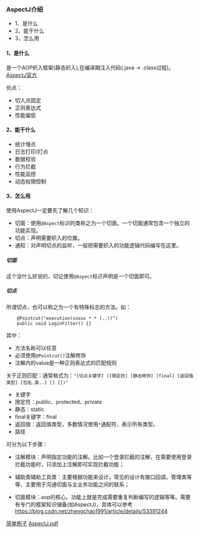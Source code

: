### AspectJ介绍

* 1、是什么
* 2、能干什么
* 3、怎么用

#### 1、是什么

是一个AOP织入框架(静态织入),在编译期注入代码(.java -> .class过程)。 [AspectJ官方](http://www.eclipse.org/aspectj/)

优点：

* 切入点固定
* 正则表达式
* 性能偏低

#### 2、能干什么

- 统计埋点
- 日志打印/打点
- 数据校验
- 行为拦截
- 性能监控
- 动态权限控制

#### 3、怎么用

使用AspectJ一定要先了解几个知识：

* 切面：使用`@Aspect`标识的类称之为一个切面。一个切面通常包含一个独立的功能实现。
* 切点：声明需要织入的位置。
* 通知：对声明切点的监听，一般把需要织入的功能逻辑代码编写在这里。

##### 切面

这个没什么好说的，切记使用`@Aspect`标识声明是一个切面即可。

##### 切点
所谓切点，也可以称之为一个有特殊标志的方法。如：
```text
    @Pointcut("execution(xxxxx * * (..))")
    public void LoginFilter() {}
```
其中：
* 方法名称可以任意
* 必须使用`@Pointcut()`注解修饰
* 注解内的value是一种正则表达式的匹配规则

关于正则匹配：通常格式为：`"[切点关键字] ([限定符] [静态修饰] [final] [返回值类型] [包名.类..] [] [])"`

* 关键字
* 限定符：public、protected、private
* 静态：static
* final关键字：final
* 返回值：返回值类型，多数情况使用`*`通配符，表示所有类型。
* 路径

可分为以下步骤：

* 注解模块：声明指定功能的注解。比如一个登录拦截的注解，在需要使用登录拦截功能时，只添加上注解即可实现拦截功能；

* 辅助类辅助工具类：主要根据功能来设计，常见的设计有接口回调，管理类等等，主要用于沟通切面与主业务功能之间的联系；

* 切面模块：aop的核心。功能上就是完成需要重复判断编写的逻辑等等。需要有专门的框架知识储备(如AspectJ)，具体可以参考
  <https://blog.csdn.net/zhengchao1991/article/details/53391244>

[简单例子](AOP之AspectJ简单使用.md)
[AspectJ.pdf](https://github.com/hyvenzhu/Android-Demos/blob/master/AspectJDemo/AspectJ.pdf)
